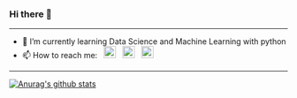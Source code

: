 ### Hi there 👋

---

- 🌱 I’m currently learning Data Science and Machine Learning with python
- 📫 How to reach me:  &nbsp; [<img alt="_danielarduini_ | Instagram" width="22px" src="https://cdn.jsdelivr.net/npm/simple-icons@v3/icons/instagram.svg" />][instagram] 
&nbsp; [<img alt="daniel-arduini | LinkedIn" width="22px" src="https://cdn.jsdelivr.net/npm/simple-icons@v3/icons/linkedin.svg" />][linkedin] 
&nbsp; [<img alt="danielarduini47@gmail.com | Mail" width="22px" src="https://cdn.jsdelivr.net/npm/simple-icons@v3/icons/gmail.svg" />][mail]


---

[![Anurag's github stats](https://github-readme-stats.vercel.app/api?username=Daniel203)](https://github.com/anuraghazra/github-readme-stats)


<!--
**Daniel203/Daniel203** is a ✨ _special_ ✨ repository because its `README.md` (this file) appears on your GitHub profile.

Here are some ideas to get you started:

- 🔭 I’m currently working on ...
- 🌱 I’m currently learning ...
- 👯 I’m looking to collaborate on ...
- 🤔 I’m looking for help with ...
- 💬 Ask me about ...
- 📫 How to reach me: ...
- 😄 Pronouns: ...
- ⚡ Fun fact: ...
-->

[instagram]: https://www.instagram.com/_danielarduini_
[linkedin]: https://www.linkedin.com/in/daniel-arduini/
[mail]: mailto:danielarduini47@gmail.com
